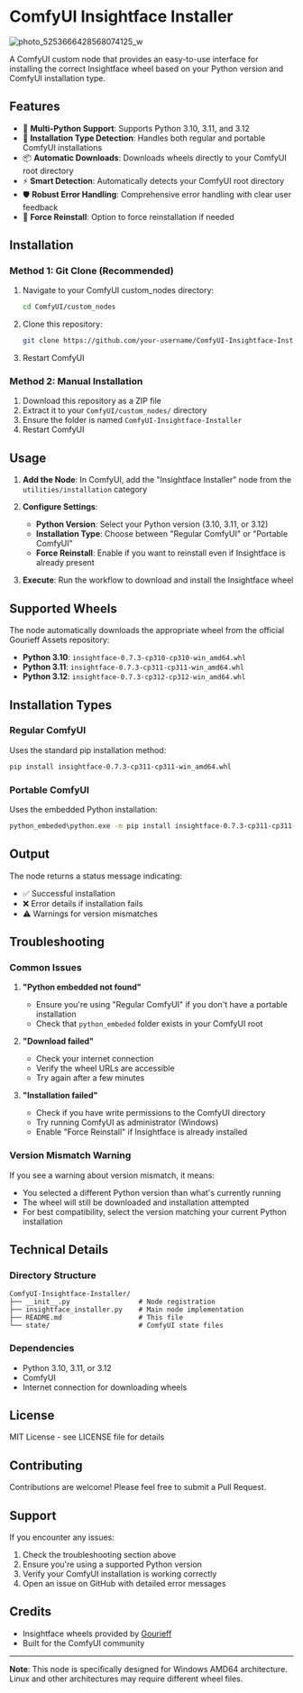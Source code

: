 # ComfyUI Insightface Installer

![photo_5253666428568074125_w](https://github.com/user-attachments/assets/718f2899-895f-44c6-87fe-9e8d880e0aee)

A ComfyUI custom node that provides an easy-to-use interface for installing the correct Insightface wheel based on your Python version and ComfyUI installation type.

## Features

- 🐍 **Multi-Python Support**: Supports Python 3.10, 3.11, and 3.12
- 🔧 **Installation Type Detection**: Handles both regular and portable ComfyUI installations
- 📦 **Automatic Downloads**: Downloads wheels directly to your ComfyUI root directory
- ⚡ **Smart Detection**: Automatically detects your ComfyUI root directory
- 🛡️ **Robust Error Handling**: Comprehensive error handling with clear user feedback
- 🔄 **Force Reinstall**: Option to force reinstallation if needed

## Installation

### Method 1: Git Clone (Recommended)

1. Navigate to your ComfyUI custom_nodes directory:
   ```bash
   cd ComfyUI/custom_nodes
   ```

2. Clone this repository:
   ```bash
   git clone https://github.com/your-username/ComfyUI-Insightface-Installer.git
   ```

3. Restart ComfyUI

### Method 2: Manual Installation

1. Download this repository as a ZIP file
2. Extract it to your `ComfyUI/custom_nodes/` directory
3. Ensure the folder is named `ComfyUI-Insightface-Installer`
4. Restart ComfyUI

## Usage

1. **Add the Node**: In ComfyUI, add the "Insightface Installer" node from the `utilities/installation` category

2. **Configure Settings**:
   - **Python Version**: Select your Python version (3.10, 3.11, or 3.12)
   - **Installation Type**: Choose between "Regular ComfyUI" or "Portable ComfyUI"
   - **Force Reinstall**: Enable if you want to reinstall even if Insightface is already present

3. **Execute**: Run the workflow to download and install the Insightface wheel

## Supported Wheels

The node automatically downloads the appropriate wheel from the official Gourieff Assets repository:

- **Python 3.10**: `insightface-0.7.3-cp310-cp310-win_amd64.whl`
- **Python 3.11**: `insightface-0.7.3-cp311-cp311-win_amd64.whl`
- **Python 3.12**: `insightface-0.7.3-cp312-cp312-win_amd64.whl`

## Installation Types

### Regular ComfyUI
Uses the standard pip installation method:
```bash
pip install insightface-0.7.3-cp311-cp311-win_amd64.whl
```

### Portable ComfyUI
Uses the embedded Python installation:
```bash
python_embeded\python.exe -m pip install insightface-0.7.3-cp311-cp311-win_amd64.whl
```

## Output

The node returns a status message indicating:
- ✅ Successful installation
- ❌ Error details if installation fails
- ⚠️ Warnings for version mismatches

## Troubleshooting

### Common Issues

1. **"Python embedded not found"**
   - Ensure you're using "Regular ComfyUI" if you don't have a portable installation
   - Check that `python_embeded` folder exists in your ComfyUI root

2. **"Download failed"**
   - Check your internet connection
   - Verify the wheel URLs are accessible
   - Try again after a few minutes

3. **"Installation failed"**
   - Check if you have write permissions to the ComfyUI directory
   - Try running ComfyUI as administrator (Windows)
   - Enable "Force Reinstall" if Insightface is already installed

### Version Mismatch Warning

If you see a warning about version mismatch, it means:
- You selected a different Python version than what's currently running
- The wheel will still be downloaded and installation attempted
- For best compatibility, select the version matching your current Python installation

## Technical Details

### Directory Structure
```
ComfyUI-Insightface-Installer/
├── __init__.py                 # Node registration
├── insightface_installer.py    # Main node implementation
├── README.md                   # This file
└── state/                      # ComfyUI state files
```

### Dependencies
- Python 3.10, 3.11, or 3.12
- ComfyUI
- Internet connection for downloading wheels

## License

MIT License - see LICENSE file for details

## Contributing

Contributions are welcome! Please feel free to submit a Pull Request.

## Support

If you encounter any issues:
1. Check the troubleshooting section above
2. Ensure you're using a supported Python version
3. Verify your ComfyUI installation is working correctly
4. Open an issue on GitHub with detailed error messages

## Credits

- Insightface wheels provided by [Gourieff](https://github.com/Gourieff/Assets)
- Built for the ComfyUI community

---

**Note**: This node is specifically designed for Windows AMD64 architecture. Linux and other architectures may require different wheel files.
